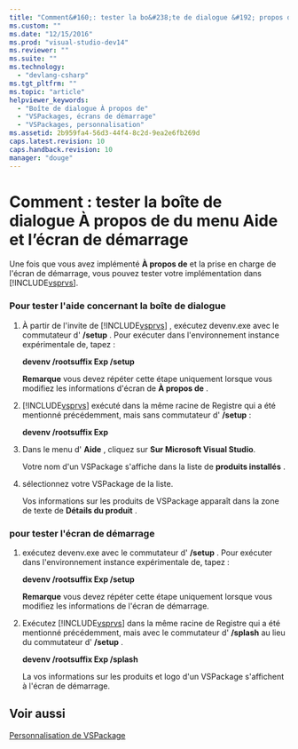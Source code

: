 ```yaml
---
title: "Comment&#160;: tester la bo&#238;te de dialogue &#192; propos de du menu Aide et l’&#233;cran de d&#233;marrage | Microsoft Docs"
ms.custom: ""
ms.date: "12/15/2016"
ms.prod: "visual-studio-dev14"
ms.reviewer: ""
ms.suite: ""
ms.technology: 
  - "devlang-csharp"
ms.tgt_pltfrm: ""
ms.topic: "article"
helpviewer_keywords: 
  - "Boîte de dialogue À propos de"
  - "VSPackages, écrans de démarrage"
  - "VSPackages, personnalisation"
ms.assetid: 2b959fa4-56d3-44f4-8c2d-9ea2e6fb269d
caps.latest.revision: 10
caps.handback.revision: 10
manager: "douge"
---
```

# Comment&#160;: tester la bo&#238;te de dialogue &#192; propos de du menu Aide et l’&#233;cran de d&#233;marrage
Une fois que vous avez implémenté **À propos de** et la prise en charge de l'écran de démarrage, vous pouvez tester votre implémentation dans [!INCLUDE[vsprvs](../code-quality/includes/vsprvs_md.md)].  
  
### Pour tester l'aide concernant la boîte de dialogue  
  
1.  À partir de l'invite de [!INCLUDE[vsprvs](../code-quality/includes/vsprvs_md.md)] , exécutez devenv.exe avec le commutateur d' **\/setup** .  Pour exécuter dans l'environnement instance expérimentale de, tapez :  
  
     **devenv \/rootsuffix Exp \/setup**  
  
     **Remarque** vous devez répéter cette étape uniquement lorsque vous modifiez les informations d'écran de **À propos de** .  
  
2.  [!INCLUDE[vsprvs](../code-quality/includes/vsprvs_md.md)] exécuté dans la même racine de Registre qui a été mentionné précédemment, mais sans commutateur d' **\/setup** :  
  
     **devenv \/rootsuffix Exp**  
  
3.  Dans le menu d' **Aide** , cliquez sur **Sur Microsoft Visual Studio**.  
  
     Votre nom d'un VSPackage s'affiche dans la liste de **produits installés** .  
  
4.  sélectionnez votre VSPackage de la liste.  
  
     Vos informations sur les produits de VSPackage apparaît dans la zone de texte de **Détails du produit** .  
  
### pour tester l'écran de démarrage  
  
1.  exécutez devenv.exe avec le commutateur d' **\/setup** .  Pour exécuter dans l'environnement instance expérimentale de, tapez :  
  
     **devenv \/rootsuffix Exp \/setup**  
  
     **Remarque** vous devez répéter cette étape uniquement lorsque vous modifiez les informations de l'écran de démarrage.  
  
2.  Exécutez [!INCLUDE[vsprvs](../code-quality/includes/vsprvs_md.md)] dans la même racine de Registre qui a été mentionné précédemment, mais avec le commutateur d' **\/splash** au lieu du commutateur d' **\/setup** .  
  
     **devenv \/rootsuffix Exp \/splash**  
  
     La vos informations sur les produits et logo d'un VSPackage s'affichent à l'écran de démarrage.  
  
## Voir aussi  
 [Personnalisation de VSPackage](/visual-cpp/misc/vspackage-branding)